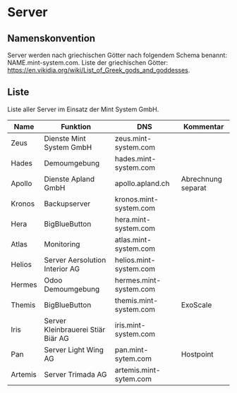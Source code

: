 # Server
## Namenskonvention

Server werden nach griechischen Götter nach folgendem Schema benannt: NAME.mint-system.com. Liste der griechischen Götter: https://en.vikidia.org/wiki/List_of_Greek_gods_and_goddesses.

## Liste

Liste aller Server im Einsatz der Mint System GmbH.

| Name | Funktion | DNS | Kommentar |
|-|-|-|-|
| Zeus | Dienste Mint System GmbH | zeus.mint-system.com | |
| Hades | Demoumgebung | hades.mint-system.com | |
| Apollo | Dienste Apland GmbH | apollo.apland.ch | Abrechnung separat |
| Kronos | Backupserver | kronos.mint-system.com | |
| Hera | BigBlueButton | hera.mint-system.com | |
| Atlas | Monitoring | atlas.mint-system.com | |
| Helios | Server Aersolution Interior AG | helios.mint-system.com |  |
| Hermes | Odoo Demoumgebung | hermes.mint-system.com | |
| Themis | BigBlueButton | themis.mint-system.com | ExoScale |
| Iris | Server Kleinbrauerei Stiär Biär AG | iris.mint-system.com | |
| Pan | Server Light Wing AG | pan.mint-sytem.com | Hostpoint |
| Artemis | Server Trimada AG | artemis.mint-sytem.com | |